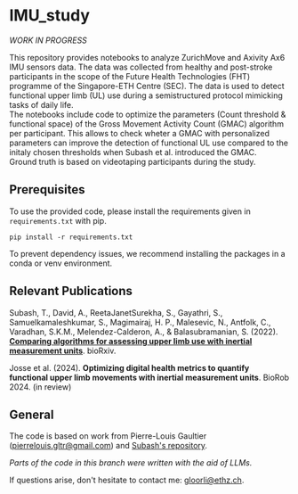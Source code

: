 # IMU_study

*WORK IN PROGRESS*

This repository provides notebooks to analyze ZurichMove and Axivity Ax6 IMU sensors data. The data was collected from healthy and post-stroke participants in the scope of the Future Health Technologies (FHT) programme of the Singapore-ETH Centre (SEC). The data is used to detect functional upper limb (UL) use during a semistructured protocol mimicking tasks of daily life.\
The notebooks include code to optimize the parameters (Count threshold & functional space) of the Gross Movement Activity Count (GMAC) algorithm per participant. This allows to check wheter a GMAC with personalized parameters can improve the detection of functional UL use compared to the initaly chosen thresholds when Subash et al. introduced the GMAC.\
Ground truth is based on videotaping participants during the study.


## Prerequisites

To use the provided code, please install the requirements given in ```requirements.txt``` with pip.
```
pip install -r requirements.txt
```
To prevent dependency issues, we recommend installing the packages in a conda or venv environment.


## Relevant Publications

Subash, T., David, A., ReetaJanetSurekha, S., Gayathri, S., Samuelkamaleshkumar, S., Magimairaj, H. P., Malesevic, N., Antfolk, C., Varadhan, S.K.M., Melendez-Calderon, A., & Balasubramanian, S. (2022). [**Comparing algorithms for assessing upper limb use with inertial measurement units**](https://www.biorxiv.org/content/10.1101/2022.02.24.481756v1.full). bioRxiv.

Josse et al. (2024). **Optimizing digital health metrics to quantify functional upper limb
movements with inertial measurement units**. BioRob 2024. (in review)


## General

The code is based on work from Pierre-Louis Gaultier (pierrelouis.gltr@gmail.com) and [Subash's repository](https://github.com/biorehab/upper-limb-use-assessment).

*Parts of the code in this branch were written with the aid of LLMs.* 

If questions arise, don't hesitate to contact me: gloorli@ethz.ch.